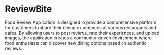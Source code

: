 # ReviewBite
Food Review Application is designed to provide a comprehensive platform for customers to share their dining experiences at various restaurants and cafes. By allowing users to post reviews, rate their experiences, and upload images, the application creates a community-driven environment where food enthusiasts can discover new dining options based on authentic reviews.

